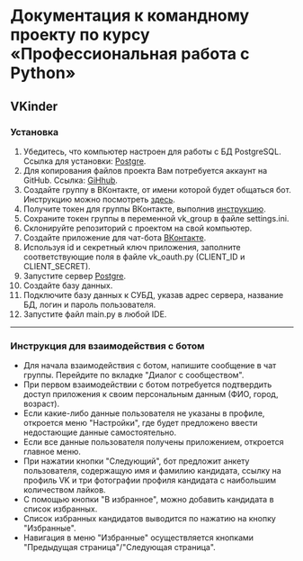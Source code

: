 # Документация к командному проекту по курсу «Профессиональная работа с Python»

## VKinder

### Установка

1. Убедитесь, что компьютер настроен для работы с БД PostgreSQL. Ссылка для установки: [Postgre](https://www.postgresql.org/).
1. Для копирования файлов проекта Вам потребуется аккаунт на GitHub. Ссылка: [GiHhub](https://github.com/).
1. Создайте группу в ВКонтакте, от имени которой будет общаться бот. Инструкцию можно посмотреть [здесь](group_settings.md).
1. Получите токен для группы ВКонтакте, выполнив [инструкцию](https://docs.google.com/document/d/1_xt16CMeaEir-tWLbUFyleZl6woEdJt-7eyva1coT3w/edit?usp=sharing).
1. Сохраните токен группы в переменной vk_group в файле settings.ini.
1. Склонируйте репозиторий с проектом на свой компьютер.
1. Создайте приложение для чат-бота [ВКонтакте](https://dev.vk.com/).
1. Используя id и секретный ключ приложения, заполните соответствующие поля в файле vk_oauth.py (CLIENT_ID и CLIENT_SECRET).
1. Запустите сервер [Postgre](https://www.postgresql.org/docs/).
1. Создайте базу данных.
1. Подключите базу данных к СУБД, указав адрес сервера, название БД, логин и пароль пользователя.
1. Запустите файл main.py в любой IDE.


------


### Инструкция для взаимодействия с ботом

- Для начала взаимодействия с ботом, напишите сообщение в чат группы. Перейдите по вкладке "Диалог с сообществом".
- При первом взаимодействии с ботом потребуется подтвердить доступ приложения к своим персональным данным (ФИО, город, возраст).
- Если какие-либо данные пользователя не указаны в профиле, откроется меню "Настройки", где будет предложено ввести недостающие данные самостоятельно.
- Если все данные пользователя получены приложением, откроется главное меню.
- При нажатии кнопки "Следующий", бот предложит анкету пользователя, содержащую имя и фамилию кандидата, ссылку на профиль VK и три фотографии профиля кандидата с наибольшим количеством лайков.
- С помощью кнопки "В избранное", можно добавить кандидата в список избранных.
- Список избранных кандидатов выводится по нажатию на кнопку "Избранные".
- Навигация в меню "Избранные" осуществляется кнопками "Предыдущая страница"/"Следующая страница". 
